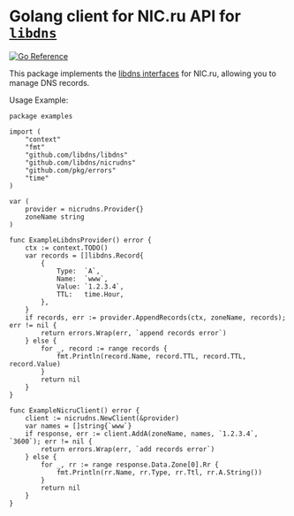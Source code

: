 Golang client for NIC.ru API for [`libdns`](https://github.com/libdns/libdns)
=======================

[![Go Reference](https://pkg.go.dev/badge/test.svg)](https://pkg.go.dev/github.com/libdns/TODO:PROVIDER_NAME)

This package implements the [libdns interfaces](https://github.com/libdns/libdns) for NIC.ru, allowing you to manage DNS records.

Usage Example:
```
package examples

import (
	"context"
	"fmt"
	"github.com/libdns/libdns"
	"github.com/libdns/nicrudns"
	"github.com/pkg/errors"
	"time"
)

var (
	provider = nicrudns.Provider{}
	zoneName string
)

func ExampleLibdnsProvider() error {
	ctx := context.TODO()
	var records = []libdns.Record{
		{
			Type:  `A`,
			Name:  `www`,
			Value: `1.2.3.4`,
			TTL:   time.Hour,
		},
	}
	if records, err := provider.AppendRecords(ctx, zoneName, records); err != nil {
		return errors.Wrap(err, `append records error`)
	} else {
		for _, record := range records {
			fmt.Println(record.Name, record.TTL, record.TTL, record.Value)
		}
		return nil
	}
}

func ExampleNicruClient() error {
	client := nicrudns.NewClient(&provider)
	var names = []string{`www`}
	if response, err := client.AddA(zoneName, names, `1.2.3.4`, `3600`); err != nil {
		return errors.Wrap(err, `add records error`)
	} else {
		for _, rr := range response.Data.Zone[0].Rr {
			fmt.Println(rr.Name, rr.Type, rr.Ttl, rr.A.String())
		}
		return nil
	}
}
```

